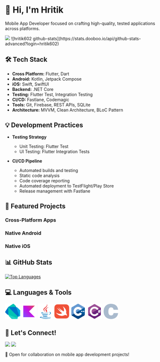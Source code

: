 # 👋 Hi, I'm Hritik

Mobile App Developer focused on crafting high-quality, tested applications across platforms.

<img src="https://github-readme-stats.vercel.app/api?username=Hritik602&&show_icons=true&title_color=ffffff&icon_color=bb2acf&text_color=daf7dc&bg_color=151515">
![hritik602 github-stats](https://stats.dooboo.io/api/github-stats-advanced?login=hritik602)

## 🛠️ Tech Stack

- **Cross Platform:** Flutter, Dart
- **Android:** Kotlin, Jetpack Compose
- **iOS:** Swift, SwiftUI
- **Backend:** .NET Core
- **Testing:**  Flutter Test, Integration Testing
- **CI/CD:**  Fastlane, Codemagic
- **Tools:** Git, Firebase, REST APIs, SQLite
- **Architecture:** MVVM, Clean Architecture, BLoC Pattern

## 💡 Development Practices

- **Testing Strategy**
  - Unit Testing:  Flutter Test
  - UI Testing: Flutter Integration Tests

- **CI/CD Pipeline**
  - Automated builds and testing
  - Static code analysis
  - Code coverage reporting
  - Automated deployment to TestFlight/Play Store
  - Release management with Fastlane

## 🚀 Featured Projects

### Cross-Platform Apps

### Native Android

### Native iOS

## 📊 GitHub Stats

[![Top Languages](https://github-readme-stats.vercel.app/api/top-langs/?username=Hritik602)](https://github.com/Hritik602/github-readme-stats)


## 💻 Languages & Tools

<p align="left">
<img src="https://raw.githubusercontent.com/devicons/devicon/master/icons/dart/dart-original.svg" alt="dart" width="50" height="50"/>
<img src="https://raw.githubusercontent.com/devicons/devicon/master/icons/kotlin/kotlin-original.svg" alt="kotlin" width="50" height="50"/>
<img src="https://raw.githubusercontent.com/devicons/devicon/master/icons/java/java-original.svg" alt="java" width="50" height="50"/>
<img src="https://raw.githubusercontent.com/devicons/devicon/master/icons/swift/swift-original.svg" alt="swift" width="50" height="50"/>
<img src="https://raw.githubusercontent.com/devicons/devicon/master/icons/cplusplus/cplusplus-original.svg" alt="cplusplus" width="50" height="50"/>
<img src="https://raw.githubusercontent.com/devicons/devicon/master/icons/csharp/csharp-original.svg" alt="csharp" width="50" height="50"/>
<img src="https://raw.githubusercontent.com/devicons/devicon/master/icons/c/c-original.svg" alt="c" width="50" height="50"/>
</p>

## 🤝 Let's Connect!

<p align="left">
<a href="https://www.linkedin.com/in/hritikrajkarn/"><img src="https://img.icons8.com/fluent/48/000000/linkedin.png"/></a>
<a href="https://twitter.com/KarnHritik"><img src="https://img.icons8.com/color/48/000000/twitter--v1.png"/></a>
</p>

💬 Open for collaboration on mobile app development projects!
